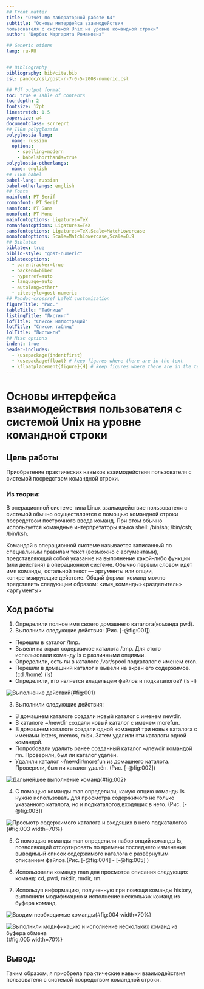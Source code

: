 ```yaml
---
## Front matter
title: "Отчёт по лабораторной работе №4"
subtitle: "Основы интерфейса взаимодействия
пользователя с системой Unix на уровне командной строки"
author: "Щербак Маргарита Романовна"

## Generic otions
lang: ru-RU


## Bibliography
bibliography: bib/cite.bib
csl: pandoc/csl/gost-r-7-0-5-2008-numeric.csl

## Pdf output format
toc: true # Table of contents
toc-depth: 2
fontsize: 12pt
linestretch: 1.5
papersize: a4
documentclass: scrreprt
## I18n polyglossia
polyglossia-lang:
  name: russian
  options:
	- spelling=modern
	- babelshorthands=true
polyglossia-otherlangs:
  name: english
## I18n babel
babel-lang: russian
babel-otherlangs: english
## Fonts
mainfont: PT Serif
romanfont: PT Serif
sansfont: PT Sans
monofont: PT Mono
mainfontoptions: Ligatures=TeX
romanfontoptions: Ligatures=TeX
sansfontoptions: Ligatures=TeX,Scale=MatchLowercase
monofontoptions: Scale=MatchLowercase,Scale=0.9
## Biblatex
biblatex: true
biblio-style: "gost-numeric"
biblatexoptions:
  - parentracker=true
  - backend=biber
  - hyperref=auto
  - language=auto
  - autolang=other*
  - citestyle=gost-numeric
## Pandoc-crossref LaTeX customization
figureTitle: "Рис."
tableTitle: "Таблица"
listingTitle: "Листинг"
lofTitle: "Список иллюстраций"
lotTitle: "Список таблиц"
lolTitle: "Листинги"
## Misc options
indent: true
header-includes:
  - \usepackage{indentfirst}
  - \usepackage{float} # keep figures where there are in the text
  - \floatplacement{figure}{H} # keep figures where there are in the text
---
```


# **Основы интерфейса взаимодействия пользователя с системой Unix на уровне командной строки** 

## **Цель работы**
Приобретение практических навыков взаимодействия пользователя с системой посредством командной строки.


### Из теории: 
В операционной системе типа Linux взаимодействие пользователя с системой обычно
осуществляется с помощью командной строки посредством построчного ввода команд. При этом обычно используется командные интерпретаторы языка shell: /bin/sh;
/bin/csh; /bin/ksh.

Командой в операционной системе называется записанный по специальным правилам текст (возможно с аргументами), представляющий собой указание на выполнение какой-либо функции (или действия) в операционной системе.
Обычно первым словом идёт имя команды, остальной текст — аргументы или опции,
конкретизирующие действие.
Общий формат команд можно представить следующим образом:
<имя_команды><разделитель><аргументы>

## **Ход работы**

1. Определили полное имя своего домашнего каталога(команда pwd).
2. Выполнили следующие действия: (Рис. [-@fig:001])
  - Перешли в каталог /tmp.
  - Вывели на экран содержимое каталога /tmp. Для этого использовали команду ls с различными опциями.
  - Определили, есть ли в каталоге /var/spool подкаталог с именем cron.
  - Перешли в домашний каталог и вывели на экран его содержимое. (cd /home) (ls)
  - Определили, кто является владельцем файлов и подкаталогов? (ls -l)

![Выполнение действий](image/%D0%A1%D0%BD%D0%B8%D0%BC%D0%BE%D0%BA%20%D1%8D%D0%BA%D1%80%D0%B0%D0%BD%D0%B0%20%D0%BE%D1%82%202022-04-28%2022-19-21.png){#fig:001}

3. Выполнили следующие действия:
- В домашнем каталоге создали новый каталог с именем newdir.
- В каталоге ~/newdir создали новый каталог с именем morefun.
- В домашнем каталоге создали одной командой три новых каталога с именами
letters, memos, misk. Затем удалили эти каталоги одной командой.
- Попробовали удалить ранее созданный каталог ~/newdir командой rm. Проверили,
был ли каталог удалён.
- Удалили каталог ~/newdir/morefun из домашнего каталога. Проверили, был ли
каталог удалён. (Рис. [-@fig:002]) 

![Дальнейшее выполнение команд](image/%D0%A1%D0%BD%D0%B8%D0%BC%D0%BE%D0%BA%20%D1%8D%D0%BA%D1%80%D0%B0%D0%BD%D0%B0%20%D0%BE%D1%82%202022-04-28%2022-29-48.png){#fig:002}  

4. С помощью команды man определили, какую опцию команды ls нужно использовать для просмотра содержимого не только указанного каталога, но и подкаталогов,входящих в него.
(Рис. [-@fig:003])  

![Просмотр содержимого каталога и входящих в него подкаталогов](image/%D0%A1%D0%BD%D0%B8%D0%BC%D0%BE%D0%BA%20%D1%8D%D0%BA%D1%80%D0%B0%D0%BD%D0%B0%20%D0%BE%D1%82%202022-04-28%2022-34-02.png){#fig:003 width=70%}


5. С помощью команды man определили набор опций команды ls, позволяющий отсортировать по времени последнего изменения выводимый список содержимого каталога с развёрнутым описанием файлов.(Рис. [-@fig:004] - [-@fig:005] ) 

6. Использовали команду man для просмотра описания следующих команд: cd, pwd, mkdir,
rmdir, rm. 

7. Используя информацию, полученную при помощи команды history, выполнили модификацию и исполнение нескольких команд из буфера команд. 

![Вводим необходимые команды](image/%D0%A1%D0%BD%D0%B8%D0%BC%D0%BE%D0%BA%20%D1%8D%D0%BA%D1%80%D0%B0%D0%BD%D0%B0%20%D0%BE%D1%82%202022-04-28%2022-40-57.png){#fig:004 width=70%}

![Выполнили модификацию и исполнение нескольких команд из буфера обмена](image/%D0%A1%D0%BD%D0%B8%D0%BC%D0%BE%D0%BA%20%D1%8D%D0%BA%D1%80%D0%B0%D0%BD%D0%B0%20%D0%BE%D1%82%202022-04-28%2022-41-42.png){#fig:005 width=70%}

## **Вывод:** 

Таким образом, я приобрела практические навыки взаимодействия пользователя с системой посредством командной строки.